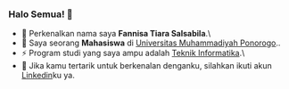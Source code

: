 ### Halo Semua! 👋

- 🔭 Perkenalkan nama saya **Fannisa Tiara Salsabila**.\
- 🌱 Saya seorang **Mahasiswa** di [Universitas Muhammadiyah Ponorogo](https://umpo.ac.id/).\.
- ⚡ Program studi yang saya ampu adalah [Teknik Informatika](http://ti.umpo.ac.id/).\
- 💬 Jika kamu tertarik untuk berkenalan denganku, silahkan ikuti akun [Linkedin](https://www.linkedin.com/in/fannisa-tiara-salsabila-901048231/)ku ya. 
